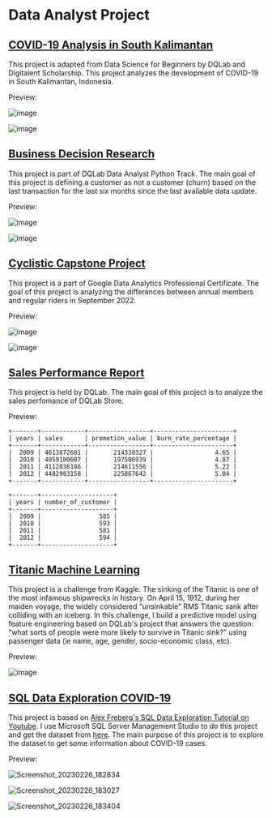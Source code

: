 # Data Analyst Project

## [COVID-19 Analysis in South Kalimantan](https://jihanfarah.github.io/COVID-19-Analysis-in-South-Kalimantan-using-R/pages.html)
This project is adapted from Data Science for Beginners by DQLab and Digitalent Scholarship. This project analyzes the development of COVID-19 in South Kalimantan, Indonesia.

Preview:

![image](https://user-images.githubusercontent.com/103634806/197677056-919c4e9a-41f1-48ce-bf80-5c70c6f72398.png)

![image](https://user-images.githubusercontent.com/103634806/197677077-1aadc1d1-5ca8-46c4-9779-7723cb95100f.png)

## [Business Decision Research](https://github.com/jihanfarah/Business-Decision-Research/blob/main/Business_Decision_Research.ipynb)
This project is part of DQLab Data Analyst Python Track. The main goal of this project is defining a customer as not a customer (churn) based on the last transaction for the last six months since the last available data update.

Preview:

![image](https://user-images.githubusercontent.com/103634806/197677259-0f6bc0c1-398e-4b72-8078-aee3e6e2dcd3.png)

![image](https://user-images.githubusercontent.com/103634806/197677274-7e46ebde-a7bb-45d2-8d05-4947536bdbe2.png)

## [Cyclistic Capstone Project](https://jihanfarah.github.io/Cyclistic-Capstone-Project/pages.html)
This project is a part of Google Data Analytics Professional Certificate. The goal of this project is analyzing the differences between annual members and regular riders in September 2022.

Preview:

![image](https://user-images.githubusercontent.com/103634806/226631765-7944bd69-a855-43d2-9944-f0708a169ed1.png)

![image](https://user-images.githubusercontent.com/103634806/226631811-f65e8273-36b6-4478-96f6-80745ecdc241.png)

## [Sales Performance Report](https://jihanfarah.github.io/Sales-Performance-Report/)
This project is held by DQLab. The main goal of this project is to analyze the sales perfomance of DQLab Store.

Preview:

```
+-------+------------+-----------------+----------------------+
| years | sales      | promotion_value | burn_rate_percentage |
+-------+------------+-----------------+----------------------+
|  2009 | 4613872681 |       214330327 |                 4.65 |
|  2010 | 4059100607 |       197506939 |                 4.87 |
|  2011 | 4112036186 |       214611556 |                 5.22 |
|  2012 | 4482983158 |       225867642 |                 5.04 |
+-------+------------+-----------------+----------------------+

+-------+--------------------+
| years | number_of_customer |
+-------+--------------------+
|  2009 |                585 |
|  2010 |                593 |
|  2011 |                581 |
|  2012 |                594 |
+-------+--------------------+
```

## [Titanic Machine Learning](https://github.com/jihanfarah/Titanic-Machine-Learning/blob/main/Titanic.ipynb)

This project is a challenge from Kaggle. The sinking of the Titanic is one of the most infamous shipwrecks in history. On April 15, 1912, during her maiden voyage, the widely considered “unsinkable” RMS Titanic sank after colliding with an iceberg. In this challenge, I build a predictive model using feature engineering based on DQLab's project that answers the question: “what sorts of people were more likely to survive in Titanic sink?” using passenger data (ie name, age, gender, socio-economic class, etc).

Preview:

![image](https://user-images.githubusercontent.com/103634806/199696597-dc9b66d3-ff4a-4f8e-8757-e266815f884e.png)

## [SQL Data Exploration COVID-19](https://github.com/jihanfarah/SQLDataExploration)

This project is based on [Alex Freberg's SQL Data Exploration Tutorial on Youtube](https://www.youtube.com/watch?v=qfyynHBFOsM&feature=youtu.be). I use Microsoft SQL Server Management Studio to do this project and get the dataset from [here](https://ourworldindata.org/covid-deaths). The main purpose of this project is to explore the dataset to get some information about COVID-19 cases. 

Preview:

![Screenshot_20230226_182834](https://user-images.githubusercontent.com/103634806/221471243-577bd3a7-3afd-4316-9706-9d523daa797b.png)

![Screenshot_20230226_183027](https://user-images.githubusercontent.com/103634806/221471258-6e30a1c3-61e6-417f-b0bd-b25ecb346bbb.png)

![Screenshot_20230226_183404](https://user-images.githubusercontent.com/103634806/221471303-3fd76e65-6050-43d8-9434-aa4840488669.png)

